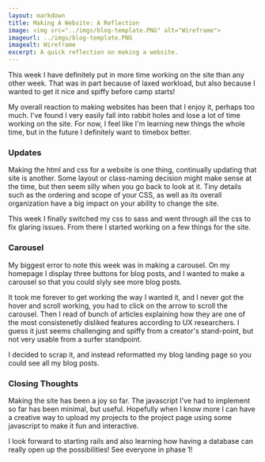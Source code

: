 ```yaml
---
layout: markdown
title: Making A Website: A Reflection
image: <img src="../imgs/blog-template.PNG" alt="Wireframe">
imageurl: ../imgs/blog-template.PNG
imagealt: Wireframe
excerpt: A quick reflection on making a website.
---
```


This week I have definitely put in more time working on the site than any other week. That was in part because of laxed workload, but also because I wanted to get it nice and spiffy before camp starts!

My overall reaction to making websites has been that I enjoy it, perhaps too much. I've found I very easily fall into rabbit holes and lose a lot of time working on the site. For now, I feel like I'm learning new things the whole time, but in the future I definitely want to timebox better.

### Updates

Making the html and css for a website is one thing, continually updating that site is another. Some layout or class-naming decision might make sense at the time, but then seem silly when you go back to look at it. Tiny details such as the ordering and scope of your CSS, as well as its overall organization have a big impact on your ability to change the site.

This week I finally switched my css to sass and went through all the css to fix glaring issues. From there I started working on a few things for the site.

### Carousel

My biggest error to note this week was in making a carousel. On my homepage I display three buttons for blog posts, and I wanted to make a carousel so that you could slyly see more blog posts.

It took me forever to get working the way I wanted it, and I never got the hover and scroll working, you had to click on the arrow to scroll the carousel. Then I read of bunch of articles explaining how they are one of the most consistenetly disliked features according to UX researchers. I guess it just seems challenging and spiffy from a creator's stand-point, but not very usable from a surfer standpoint.

I decided to scrap it, and instead reformatted my blog landing page so you could see all my blog posts.

### Closing Thoughts

Making the site has been a joy so far. The javascript I've had to implement so far has been minimal, but useful. Hopefully when I know more I can have a creative way to upload my projects to the project page using some javascript to make it fun and interactive.

I look forward to starting rails and also learning how having a database can really open up the possibilities! See everyone in phase 1!